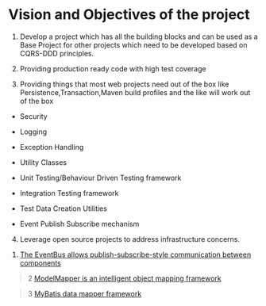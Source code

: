# Vision and Objectives of the project #

1) Develop a project which has all the building blocks and can be used as a Base Project for other projects which need to be developed based on CQRS-DDD principles.

2) Providing production ready code with high test coverage

3) Providing things that most web projects need out of the box like Persistence,Transaction,Maven build profiles and the like will work out of the box

  * Security

  * Logging

  * Exception Handling

  * Utility Classes

  * Unit Testing/Behaviour Driven Testing framework

  * Integration Testing framework

  * Test Data Creation Utilities

  * Event Publish Subscribe mechanism





4) Leverage open source projects to address infrastructure concerns.


  1. [The EventBus allows publish-subscribe-style communication between components](http://guava-libraries.googlecode.com/svn/trunk/javadoc/com/google/common/eventbus/package-summary.html)

> 2 [ModelMapper is an intelligent object mapping framework](http://code.google.com/p/modelmapper/)

> 3 [MyBatis data mapper framework](http://code.google.com/p/mybatis/)